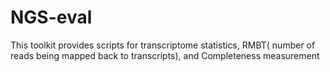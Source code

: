 NGS-eval
========

This toolkit provides scripts for transcriptome statistics, RMBT( number of reads being mapped back to transcripts), and Completeness measurement 
